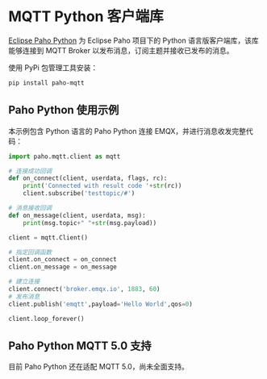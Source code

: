# MQTT Python 客户端库


[Eclipse Paho Python](https://github.com/eclipse/paho.mqtt.python) 为 Eclipse Paho 项目下的 Python 语言版客户端库，该库能够连接到 MQTT Broker 以发布消息，订阅主题并接收已发布的消息。

使用 PyPi 包管理工具安装：

```bash
pip install paho-mqtt
```

## Paho Python 使用示例

本示例包含 Python 语言的 Paho Python 连接 EMQX，并进行消息收发完整代码：


```python
import paho.mqtt.client as mqtt

# 连接成功回调
def on_connect(client, userdata, flags, rc):
    print('Connected with result code '+str(rc))
    client.subscribe('testtopic/#')

# 消息接收回调
def on_message(client, userdata, msg):
    print(msg.topic+" "+str(msg.payload))

client = mqtt.Client()

# 指定回调函数
client.on_connect = on_connect
client.on_message = on_message

# 建立连接
client.connect('broker.emqx.io', 1883, 60)
# 发布消息
client.publish('emqtt',payload='Hello World',qos=0)

client.loop_forever()
```


## Paho Python MQTT 5.0 支持

目前 Paho Python 还在适配 MQTT 5.0，尚未全面支持。
